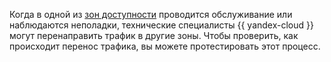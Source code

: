 Когда в одной из [зон доступности](../../overview/concepts/geo-scope.md) проводится обслуживание или наблюдаются неполадки, технические специалисты {{ yandex-cloud }} могут перенаправить трафик в другие зоны. Чтобы проверить, как происходит перенос трафика, вы можете протестировать этот процесс.